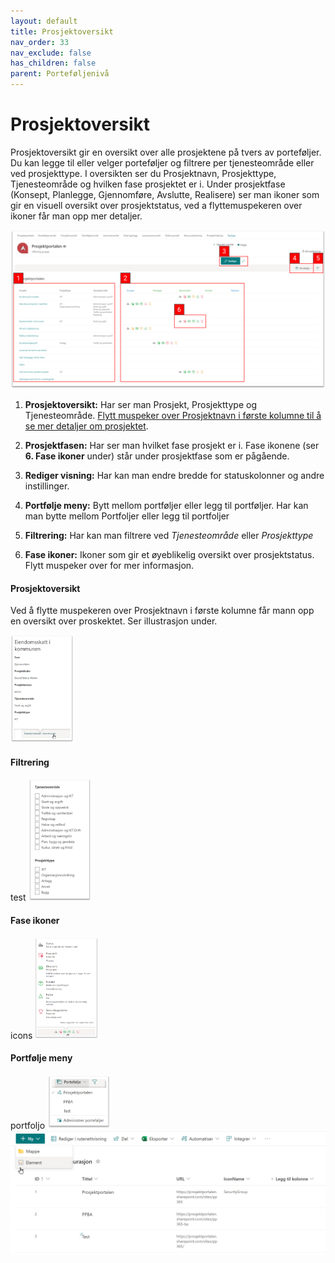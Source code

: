 ```yaml
---
layout: default
title: Prosjektoversikt
nav_order: 33
nav_exclude: false
has_children: false
parent: Porteføljenivå
---
```


# Prosjektoversikt

Prosjektoversikt gir en oversikt over alle prosjektene på tvers av porteføljer. Du kan legge til eller velger porteføljer og filtrere per tjenesteområde eller ved prosjekttype. I oversikten ser du Prosjektnavn, Prosjekttype, Tjenesteområde og hvilken fase prosjektet er i. Under prosjektfase (Konsept, Planlegge, Gjennomføre, Avslutte, Realisere) ser man ikoner som gir en visuell oversikt over prosjektstatus, ved a flyttemuspekeren over ikoner får man opp mer detaljer.

![](./media/prosjektoversikt.png)

1. **Prosjektoversikt:** Har ser man Prosjekt, Prosjekttype og Tjenesteområde. [Flytt muspeker over Prosjektnavn i første kolumne til å se mer detaljer om prosjektet](prosjektoversikt-1).

2. **Prosjektfasen:** Har ser man hvilket fase prosjekt er i. Fase ikonene (ser **6. Fase ikoner** under) står under prosjektfase som er pågående.

3.  **Rediger visning:** Har kan man endre bredde for statuskolonner og andre instillinger.
 
4. **Portfølje meny:** Bytt mellom portføljer eller legg til portføljer. Har kan man bytte mellom Portfoljer eller legg til portfoljer

5. **Filtrering:** Har kan man filtrere ved *Tjenesteområde* eller *Prosjekttype*

6.  **Fase ikoner:** Ikoner som gir et øyeblikelig oversikt over prosjektstatus. Flytt muspeker over for mer informasjon.

#### Prosjektoversikt
Ved å flytte muspekeren over Prosjektnavn i første kolumne får mann opp en oversikt over proskektet. Ser illustrasjon under.

<img src = "./media/prosjektoversikt%20oversikt.png" width ="20%" height = "20%">                                       
                                      
#### Filtrering
test
<img src = "./media/prosjektoversikt%20filtrering.png" width ="20%" height = "20%"> 
#### Fase ikoner
icons
<img src = "./media/prosjektoversikt%20ikoner.png" width ="20%" height = "20%"> 

#### Portfølje meny
portfoljo
<img src = "./media/prosjektoversikt%20velg%20portfolje.png" width ="20%" height = "20%"> 
![](./media/prosjektoversikt%20ny%20portfoljer.png)
